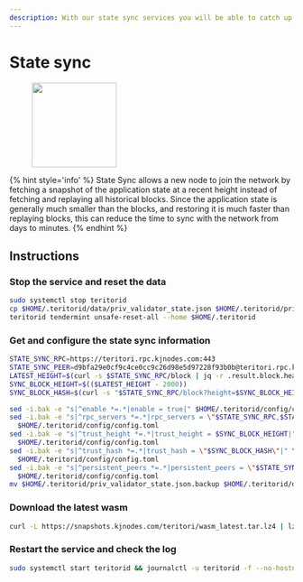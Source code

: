 ```yaml
---
description: With our state sync services you will be able to catch up latest chain block in matter of minutes
---
```


# State sync

<figure><img src="https://raw.githubusercontent.com/kj89/testnet_manuals/main/pingpub/logos/teritori.png" width="150" alt=""><figcaption></figcaption></figure>

{% hint style='info' %}
State Sync allows a new node to join the network by fetching a snapshot of the application state 
at a recent height instead of fetching and replaying all historical blocks. Since the 
application state is generally much smaller than the blocks, and restoring it is much 
faster than replaying blocks, this can reduce the time to sync with the network from days to minutes.
{% endhint %}

## Instructions

### Stop the service and reset the data

```bash
sudo systemctl stop teritorid
cp $HOME/.teritorid/data/priv_validator_state.json $HOME/.teritorid/priv_validator_state.json.backup
teritorid tendermint unsafe-reset-all --home $HOME/.teritorid
```

### Get and configure the state sync information

```bash
STATE_SYNC_RPC=https://teritori.rpc.kjnodes.com:443
STATE_SYNC_PEER=d9bfa29e0cf9c4ce0cc9c26d98e5d97228f93b0b@teritori.rpc.kjnodes.com:19656
LATEST_HEIGHT=$(curl -s $STATE_SYNC_RPC/block | jq -r .result.block.header.height)
SYNC_BLOCK_HEIGHT=$(($LATEST_HEIGHT - 2000))
SYNC_BLOCK_HASH=$(curl -s "$STATE_SYNC_RPC/block?height=$SYNC_BLOCK_HEIGHT" | jq -r .result.block_id.hash)

sed -i.bak -e "s|^enable *=.*|enable = true|" $HOME/.teritorid/config/config.toml
sed -i.bak -e "s|^rpc_servers *=.*|rpc_servers = \"$STATE_SYNC_RPC,$STATE_SYNC_RPC\"|" \
  $HOME/.teritorid/config/config.toml
sed -i.bak -e "s|^trust_height *=.*|trust_height = $SYNC_BLOCK_HEIGHT|" \
  $HOME/.teritorid/config/config.toml
sed -i.bak -e "s|^trust_hash *=.*|trust_hash = \"$SYNC_BLOCK_HASH\"|" \
  $HOME/.teritorid/config/config.toml
sed -i.bak -e "s|^persistent_peers *=.*|persistent_peers = \"$STATE_SYNC_PEER\"|" \
  $HOME/.teritorid/config/config.toml
mv $HOME/.teritorid/priv_validator_state.json.backup $HOME/.teritorid/data/priv_validator_state.json
```

### Download the latest wasm

```bash
curl -L https://snapshots.kjnodes.com/teritori/wasm_latest.tar.lz4 | lz4 -dc - | tar -xf - -C $HOME/.teritorid
```

### Restart the service and check the log

```bash
sudo systemctl start teritorid && journalctl -u teritorid -f --no-hostname -o cat
```
